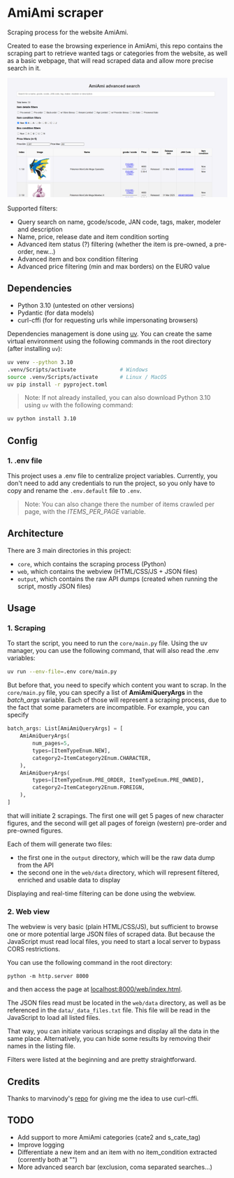 # AmiAmi scraper

Scraping process for the website AmiAmi.

Created to ease the browsing experience in AmiAmi, this repo contains the scraping part to retrieve wanted tags or categories from the website, as well as a basic webpage, that will read scraped data and allow more precise search in it.

![webview](assets/img/webview.png)

Supported filters:
- Query search on name, gcode/scode, JAN code, tags, maker, modeler and description
- Name, price, release date and item condition sorting
- Advanced item status (?) filtering (whether the item is pre-owned, a pre-order, new...)
- Advanced item and box condition filtering
- Advanced price filtering (min and max borders) on the EURO value

## Dependencies

- Python 3.10 (untested on other versions)
- Pydantic (for data models)
- curl-cffi (for for requesting urls while impersonating browsers)

Dependencies management is done using [uv](https://github.com/astral-sh/uv). You can create the same virtual environment using the following commands in the root directory (after installing `uv`):
```sh
uv venv --python 3.10
.venv/Scripts/activate              # Windows
source .venv/Scripts/activate       # Linux / MacOS
uv pip install -r pyproject.toml
```

> Note: If not already installed, you can also download Python 3.10 using `uv` with the following command:
```sh
uv python install 3.10
```

## Config

### 1. .env file

This project uses a .env file to centralize project variables. Currently, you don't need to add any credentials to run the project, so you only have to copy and rename the `.env.default` file to `.env`.

> Note: You can also change there the number of items crawled per page, with the *ITEMS_PER_PAGE* variable.


## Architecture

There are 3 main directories in this project:
- `core`, which contains the scraping process (Python)
- `web`, which contains the webview (HTML/CSS/JS + JSON files)
- `output`, which contains the raw API dumps (created when running the script, mostly JSON files)


## Usage

### 1. Scraping

To start the script, you need to run the `core/main.py` file.
Using the uv manager, you can use the following command, that will also read the .env variables:
```sh
uv run --env-file=.env core/main.py
```

But before that, you need to specify which content you want to scrap.
In the `core/main.py` file, you can specify a list of **AmiAmiQueryArgs** in the *batch_args* variable. Each of those will represent a scraping process, due to the fact that some parameters are incompatible.
For example, you can specify
```py
batch_args: List[AmiAmiQueryArgs] = [
    AmiAmiQueryArgs(
        num_pages=5,
        types=[ItemTypeEnum.NEW],
        category2=ItemCategory2Enum.CHARACTER,
    ),
    AmiAmiQueryArgs(
        types=[ItemTypeEnum.PRE_ORDER, ItemTypeEnum.PRE_OWNED],
        category2=ItemCategory2Enum.FOREIGN,
    ),
]
```
that will initiate 2 scrapings. The first one will get 5 pages of new character figures, and the second will get all pages of foreign (western) pre-order and pre-owned figures.

Each of them will generate two files:
- the first one in the `output` directory, which will be the raw data dump from the API
- the second one in the `web/data` directory, which will represent filtered, enriched and usable data to display

Displaying and real-time filtering can be done using the webview.


### 2. Web view

The webview is very basic (plain HTML/CSS/JS), but sufficient to browse one or more potential large JSON files of scraped data.
But because the JavaScript must read local files, you need to start a local server to bypass CORS restrictions.

You can use the following command in the root directory:
```
python -m http.server 8000
```
and then access the page at [localhost:8000/web/index.html](localhost:8000/web/index.html).

The JSON files read must be located in the `web/data` directory, as well as be referenced in the `data/_data_files.txt` file.
This file will be read in the JavaScript to load all listed files.

That way, you can initiate various scrapings and display all the data in the same place. Alternatively, you can hide some results by removing their names in the listing file.

Filters were listed at the beginning and are pretty straightforward.


## Credits

Thanks to marvinody's [repo](https://github.com/marvinody/amiami) for giving me the idea to use curl-cffi.


## TODO

- Add support to more AmiAmi categories (cate2 and s_cate_tag)
- Improve logging
- Differentiate a new item and an item with no item_condition extracted (corrently both at "")
- More advanced search bar (exclusion, coma separated searches...)